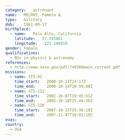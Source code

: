 ```yaml
---
category:	astronaut
name:	MELROY, Pamela A.
type:	military
dob:	1961-09-17
birthplace:
  - name:	Palo Alto, California
    latitude:	37.391861
    longitude:	-122.146919
gender:	Female
qualifications:
  - BSc in physics & astronomy
references:
  - http://www.nasa.gov/pdf/740566main_current.pdf
missions:
  - name: STS-92
    time_start:   2000-10-11T23:17Z
    time_end:     2000-10-24T20:59:48Z
  - name: STS-112
    time_start:   2002-10-07T19:45:51Z
    time_end:     2002-10-18T15:44:36Z
  - name: STS-120
    time_start:   2007-10-23T15:38:19Z
    time_end:     2007-11-07T18:01:19Z
evas:
country:
  - USA
---
```

